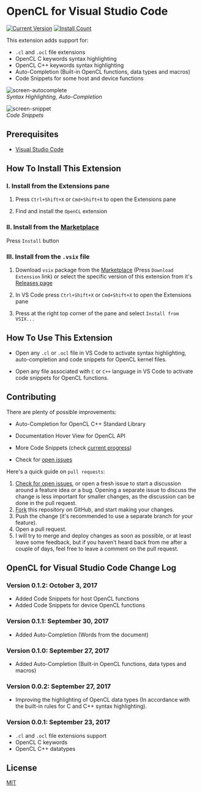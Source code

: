 # OpenCL for Visual Studio Code

[![Current Version](https://vsmarketplacebadge.apphb.com/version-short/galarius.vscode-opencl.svg)](https://marketplace.visualstudio.com/items?itemName=galarius.vscode-opencl)
[![Install Count](https://vsmarketplacebadge.apphb.com/installs/galarius.vscode-opencl.svg)](https://marketplace.visualstudio.com/items?itemName=galarius.vscode-opencl)

This extension adds support for:

* `.cl` and `.ocl` file extensions
* OpenCL C keywords syntax highlighting
* OpenCL C++ keywords syntax highlighting
* Auto-Completion (Built-in OpenCL functions, data types and macros)
* Code Snippets for some host and device functions

![screen-autocomplete](https://raw.githubusercontent.com/Galarius/vscode-opencl/master/images/vscode-opencl-autocomplete.gif)  
*Syntax Highlighting, Auto-Completion*

![screen-snippet](https://raw.githubusercontent.com/Galarius/vscode-opencl/master/images/vscode-opencl-snippet.gif)  
*Code Snippets*

## Prerequisites

* [Visual Studio Code](https://code.visualstudio.com)

## How To Install This Extension

### **I.** Install from the Extensions pane

1. Press `Ctrl+Shift+X` or `Cmd+Shift+X` to open the Extensions pane

2. Find and install the `OpenCL` extension

### **II.** Install from the [Marketplace](https://marketplace.visualstudio.com/items?itemName=galarius.vscode-opencl)

Press `Install` button

### **III.** Install from the `.vsix` file

1. Download `vsix` package from the [Marketplace](https://marketplace.visualstudio.com/items?itemName=galarius.vscode-opencl) (Press `Download Extension` link) or select the specific version of this extension from it's [Releases page](https://github.com/Galarius/vscode-opencl/releases)

2. In VS Code press `Ctrl+Shift+X` or `Cmd+Shift+X` to open the Extensions pane

3. Press at the right top corner of the pane and select `Install from VSIX...`

## How To Use This Extension

* Open any `.cl` or `.ocl` file in VS Code to activate syntax highlighting, auto-completion and code snippets for OpenCL kernel files.

* Open any file associated with `C` or `C++` language in VS Code to activate code snippets for OpenCL functions.

## Contributing

There are plenty of possible improvements:

* Auto-Completion for OpenCL C++ Standard Library

* Documentation Hover View for OpenCL API

* More Code Snippets (check [current progress](https://raw.githubusercontent.com/Galarius/vscode-opencl/master/snippets/code.snippets.progress.md))

* Check for [open issues](https://github.com/Galarius/vscode-opencl/issues)

Here's a quick guide on `pull requests`:

1. [Check for open issues](https://github.com/galarius/vscode-opencl/issues), or
   open a fresh issue to start a discussion around a feature idea or a bug.
   Opening a separate issue to discuss the change is less important for smaller
   changes, as the discussion can be done in the pull request.
2. [Fork](https://github.com/galarius/vscode-opencl.git) this repository on GitHub, and start making your changes.
3. Push the change (it's recommended to use a separate branch for your feature).
4. Open a pull request.
5. I will try to merge and deploy changes as soon as possible, or at least leave
   some feedback, but if you haven't heard back from me after a couple of days,
   feel free to leave a comment on the pull request.

## OpenCL for Visual Studio Code Change Log

### Version 0.1.2: October 3, 2017

* Added Code Snippets for host OpenCL functions
* Added Code Snippets for device OpenCL functions

### Version 0.1.1: September 30, 2017

* Added Auto-Completion (Words from the document)

### Version 0.1.0: September 27, 2017

* Added Auto-Completion (Built-in OpenCL functions, data types and macros)

### Version 0.0.2: September 27, 2017

* Improving the highlighting of OpenCL data types (In accordance with the built-in rules for C and C++ syntax highlighting).

### Version 0.0.1: September 23, 2017

* `.cl` and `.ocl` file extensions support
* OpenCL C keywords
* OpenCL C++ datatypes

## License

[MIT](https://raw.githubusercontent.com/Galarius/vscode-opencl/master/LICENSE.txt)